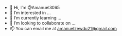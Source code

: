 - 👋 Hi, I’m @Amanuel3065
- 👀 I’m interested in ...
- 🌱 I’m currently learning ...
- 💞️ I’m looking to collaborate on ...
- 📫 You can email me at amanuelzewdu21@gmail.com

<!---
Amanuel3065/Amanuel3065 is a ✨ special ✨ repository because its `README.md` (this file) appears on your GitHub profile.
You can click the Preview link to take a look at your changes.
--->
